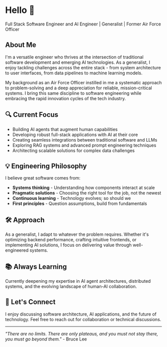 # Hello 👋

Full Stack Software Engineer and AI Engineer | Generalist | Former Air Force Officer

## About Me

I'm a versatile engineer who thrives at the intersection of traditional software development and emerging AI technologies. As a generalist, I enjoy tackling challenges across the entire stack - from system architecture to user interfaces, from data pipelines to machine learning models.

My background as an Air Force Officer instilled in me a systematic approach to problem-solving and a deep appreciation for reliable, mission-critical systems. I bring this same discipline to software engineering while embracing the rapid innovation cycles of the tech industry.

## 🔍 Current Focus

- Building AI agents that augment human capabilities
- Developing robust full-stack applications with AI at their core
- Creating seamless integrations between traditional software and LLMs
- Exploring RAG systems and advanced prompt engineering techniques
- Architecting scalable solutions for complex data challenges

## 💡 Engineering Philosophy

I believe great software comes from:
- **Systems thinking** - Understanding how components interact at scale
- **Pragmatic solutions** - Choosing the right tool for the job, not the newest
- **Continuous learning** - Technology evolves; so should we
- **First principles** - Question assumptions, build from fundamentals

## 🛠️ Approach

As a generalist, I adapt to whatever the problem requires. Whether it's optimizing backend performance, crafting intuitive frontends, or implementing AI solutions, I focus on delivering value through well-engineered systems.

## 📚 Always Learning

Currently deepening my expertise in AI agent architectures, distributed systems, and the evolving landscape of human-AI collaboration.

## 💬 Let's Connect

I enjoy discussing software architecture, AI applications, and the future of technology. Feel free to reach out for collaboration or technical discussions.

---

*"There are no limits. There are only plateaus, and you must not stay there, you must go beyond them."* - Bruce Lee
